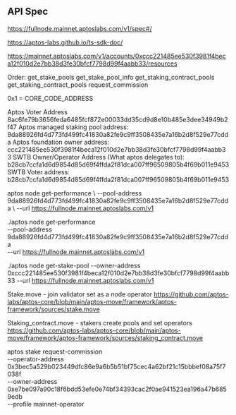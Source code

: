 ## API Spec

https://fullnode.mainnet.aptoslabs.com/v1/spec#/

https://aptos-labs.github.io/ts-sdk-doc/

https://mainnet.aptoslabs.com/v1/accounts/0xccc221485ee530f3981f4beca12f010d2e7bb38d3fe30bfcf7798d99f4aabb33/resources

Order:
get_stake_pools
get_stake_pool_info
get_staking_contract_pools
get_staking_contract_pools
request_commission

0x1 = CORE_CODE_ADDRESS

Aptos Voter Address 8ac6fe79b3656feda6485fcf872e00033dd35cd9d8e10b485e3dee34949b2f47
Aptos managed staking pool address: 9da88926fd4d773fd499fc41830a82fe9c9ff3508435e7a16b2d8f529e77cdda
Aptos foundation owner address: ccc221485ee530f3981f4beca12f010d2e7bb38d3fe30bfcf7798d99f4aabb33
SWTB Owner/Operator Address (What aptos delegates to): b28cb7ccfa1d6d9854d85d69f4ffda2f81dca007ff96509805b4f69b011e9453
SWTB Voter address: b28cb7ccfa1d6d9854d85d69f4ffda2f81dca007ff96509805b4f69b011e9453

aptos node get-performance \ --pool-address 9da88926fd4d773fd499fc41830a82fe9c9ff3508435e7a16b2d8f529e77cdda \ --url https://fullnode.mainnet.aptoslabs.com/v1

./aptos node get-performance \
--pool-address 9da88926fd4d773fd499fc41830a82fe9c9ff3508435e7a16b2d8f529e77cdda \
--url https://fullnode.mainnet.aptoslabs.com/v1

./aptos node get-stake-pool --owner-address 0xccc221485ee530f3981f4beca12f010d2e7bb38d3fe30bfcf7798d99f4aabb33 --url https://fullnode.mainnet.aptoslabs.com/v1

Stake.move - join validator set as a node operator
https://github.com/aptos-labs/aptos-core/blob/main/aptos-move/framework/aptos-framework/sources/stake.move

Staking_contract.move - stakers create pools and set operators
https://github.com/aptos-labs/aptos-core/blob/main/aptos-move/framework/aptos-framework/sources/staking_contract.move

aptos stake request-commission \
 --operator-address 0x3bec5a529b023449dfc86e9a6b5b51bf75cec4a62bf21c15bbbef08a75f7038f \
 --owner-address 0xe7be097a90c18f6bdd53efe0e74bf34393cac2f0ae941523ea196a47b6859edb \
 --profile mainnet-operator
